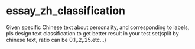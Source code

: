 # essay_zh_classification
Given specific Chinese text about personality, and corresponding to labels, pls design text classification to get better result in your test set(split by chinese text, ratio can be 0.1,.2,.25.etc...)
